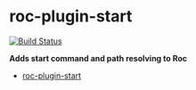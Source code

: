 # roc-plugin-start
[![Build Status](https://travis-ci.org/rocjs/roc-plugin-start.svg?branch=master)](https://travis-ci.org/rocjs/roc-plugin-start)

__Adds start command and path resolving to Roc__  
- [roc-plugin-start](/packages/roc-plugin-start)
